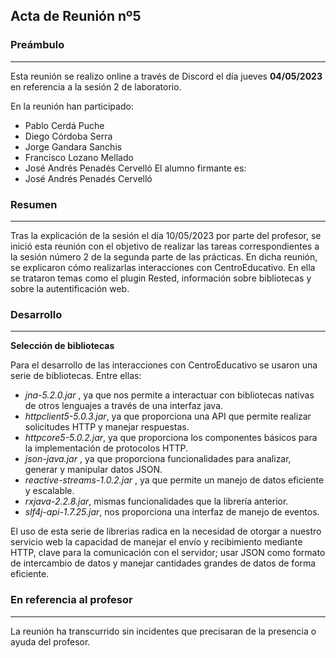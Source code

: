 ## Acta de Reunión nº5

### Preámbulo
----
Esta reunión se realizo online a través de Discord el día jueves **04/05/2023** en referencia a la sesión 2 de laboratorio.

En la reunión han participado:
- Pablo Cerdá Puche
- Diego Córdoba Serra
- Jorge Gandara Sanchis
- Francisco Lozano Mellado
- José Andrés Penadés Cervelló
El alumno firmante es:
- José Andrés Penadés Cervelló

### Resumen
---
Tras la explicación de la sesión el día 10/05/2023 por parte del profesor, se inició esta reunión con el objetivo de realizar las tareas correspondientes a la sesión número 2 de la segunda parte de las prácticas. En dicha reunión, se explicaron cómo realizarlas interacciones con CentroEducativo. En ella se trataron temas como el plugin Rested, información sobre bibliotecas y sobre la autentificación web.  

### Desarrollo
---
**Selección de bibliotecas**

Para el desarrollo de las interacciones con CentroEducativo se usaron una serie de bibliotecas.
Entre ellas:
 - *jna-5.2.0.jar* , ya que nos permite a interactuar con bibliotecas nativas de otros lenguajes a través de una interfaz java.
 - *httpclient5-5.0.3.jar*, ya que proporciona una API que permite realizar solicitudes HTTP y manejar respuestas.
 - *httpcore5-5.0.2.jar*, ya que proporciona los componentes básicos para la implementación de protocolos HTTP.
 - *json-java.jar* , ya que proporciona funcionalidades para analizar, generar y manipular datos JSON.
 - *reactive-streams-1.0.2.jar* , ya que permite un manejo de datos eficiente y escalable.
 - *rxjava-2.2.8.jar*, mismas funcionalidades que la librería anterior. 
 - *slf4j-api-1.7.25.jar*, nos proporciona una interfaz de manejo de eventos. 


El uso de esta serie de librerias radica en la necesidad de otorgar a nuestro servicio web la capacidad de manejar el envío y recibimiento mediante HTTP, clave para la comunicación con el servidor; usar JSON como formato de intercambio de datos y manejar cantidades grandes de datos de forma eficiente. 

### En referencia al profesor
---
La reunión ha transcurrido sin incidentes que precisaran de la presencia o ayuda del profesor.
